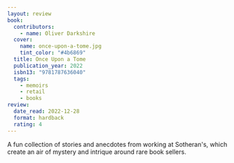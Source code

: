 ```yaml
---
layout: review
book:
  contributors:
    - name: Oliver Darkshire
  cover:
    name: once-upon-a-tome.jpg
    tint_color: "#4b6869"
  title: Once Upon a Tome
  publication_year: 2022
  isbn13: "9781787636040"
  tags:
    - memoirs
    - retail
    - books
review:
  date_read: 2022-12-28
  format: hardback
  rating: 4
---
```


A fun collection of stories and anecdotes from working at Sotheran's, which create an air of mystery and intrique around rare book sellers.

